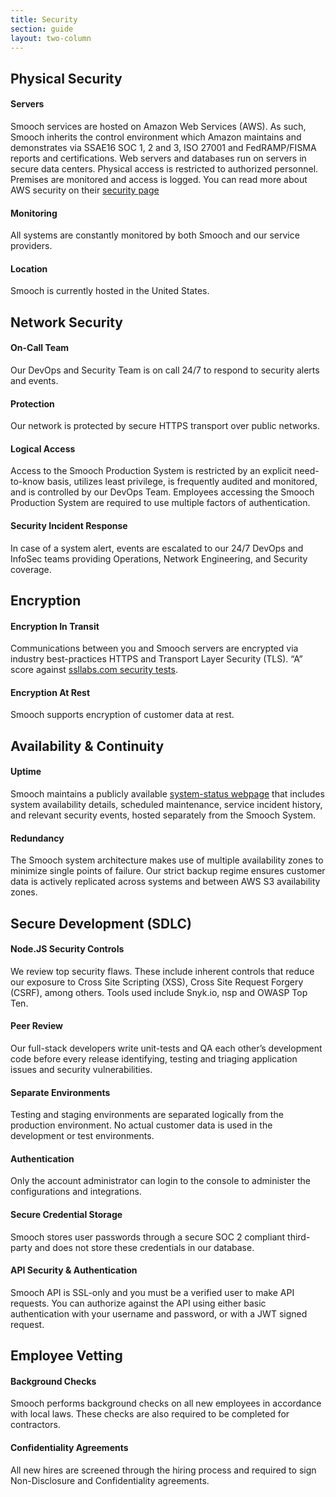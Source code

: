 ```yaml
---
title: Security
section: guide
layout: two-column
---
```


## Physical Security

#### Servers

Smooch services are hosted on Amazon Web Services (AWS). As such, Smooch inherits the control environment which Amazon maintains and demonstrates via SSAE16 SOC 1, 2 and 3, ISO 27001 and FedRAMP/FISMA reports and certifications. Web servers and databases run on servers in secure data centers. Physical access is restricted to authorized personnel. Premises are monitored and access is logged.
You can read more about AWS security on their [security page](https://aws.amazon.com/security/)

#### Monitoring

All systems are constantly monitored by both Smooch and our service providers.

#### Location

Smooch is currently hosted in the United States.

## Network Security

#### On-Call Team

Our DevOps and Security Team is on call 24/7 to respond to security alerts and events.

#### Protection

Our network is protected by secure HTTPS transport over public networks.

#### Logical Access

Access to the Smooch Production System is restricted by an explicit need-to-know basis, utilizes least privilege, is frequently audited and monitored, and is controlled by our DevOps Team. Employees accessing the Smooch Production System are required to use multiple factors of authentication.

#### Security Incident Response

In case of a system alert, events are escalated to our 24/7 DevOps and InfoSec teams providing Operations, Network Engineering, and Security coverage.

## Encryption

#### Encryption In Transit

Communications between you and Smooch servers are encrypted via industry best-practices HTTPS and Transport Layer Security (TLS).
“A” score against [ssllabs.com security tests](https://www.ssllabs.com/ssltest/analyze.html?d=api.smooch.io&latest).

#### Encryption At Rest

Smooch supports encryption of customer data at rest.

## Availability & Continuity

#### Uptime

Smooch maintains a publicly available [system-status webpage](http://status.smooch.io) that includes system availability details, scheduled maintenance, service incident history, and relevant security events, hosted separately from the Smooch System.

#### Redundancy

The Smooch system architecture makes use of multiple availability zones to minimize single points of failure.
Our strict backup regime ensures customer data is actively replicated across systems and between AWS S3 availability zones.

## Secure Development (SDLC)

#### Node.JS Security Controls

We review top security flaws. These include inherent controls that reduce our exposure to Cross Site Scripting (XSS), Cross Site Request Forgery (CSRF), among others. Tools used include Snyk.io, nsp and OWASP Top Ten.

#### Peer Review

Our full-stack developers write unit-tests and QA each other’s development code before every release identifying, testing and triaging application issues and security vulnerabilities.

#### Separate Environments

Testing and staging environments are separated logically from the production environment. No actual customer data is used in the development or test environments.

#### Authentication

Only the account administrator can login to the console to administer the configurations and integrations.     

#### Secure Credential Storage

Smooch stores user passwords through a secure SOC 2 compliant third-party and does not store these credentials in our database.

#### API Security & Authentication

Smooch API is SSL-only and you must be a verified user to make API requests. You can authorize against the API using either basic authentication with your username and password, or with a JWT signed request.

## Employee Vetting

#### Background Checks

Smooch performs background checks on all new employees in accordance with local laws. These checks are also required to be completed for contractors.

#### Confidentiality Agreements

All new hires are screened through the hiring process and required to sign Non-Disclosure and Confidentiality agreements.

